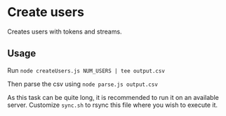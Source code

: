 # Create users

Creates users with tokens and streams.

## Usage

Run `node createUsers.js NUM_USERS | tee output.csv` 

Then parse the csv using `node parse.js output.csv`

As this task can be quite long, it is recommended to run it on an available server. Customize `sync.sh` to rsync this file where you wish to execute it.